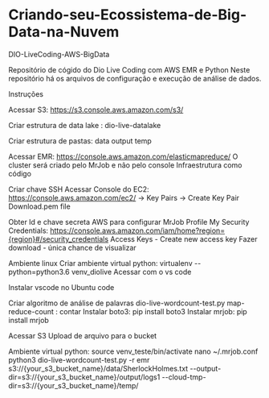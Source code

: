 # Criando-seu-Ecossistema-de-Big-Data-na-Nuvem
DIO-LiveCoding-AWS-BigData

Repositório de cógido do Dio Live Coding com AWS EMR e Python Neste repositório há os arquivos de configuração e execução de análise de dados.

Instruções

Acessar S3: https://s3.console.aws.amazon.com/s3/

Criar estrutura de data lake : dio-live-datalake

Criar estrutura de pastas:
data
output
temp

Acessar EMR: https://console.aws.amazon.com/elasticmapreduce/
O cluster será criado pelo MrJob e não pelo console
Infraestrutura como código

Criar chave SSH
Acessar Console do EC2: https://console.aws.amazon.com/ec2/ -> Key Pairs -> Create Key Pair
Download.pem file

Obter Id e chave secreta AWS para configurar MrJob
Profile
My Security Credentials: https://console.aws.amazon.com/iam/home?region={region}#/security_credentials
Access Keys - Create new access key
Fazer download - única chance de visualizar

Ambiente linux
Criar ambiente virtual python: virtualenv --python=python3.6 venv_diolive
Acessar com o vs code

Instalar vscode no Ubuntu
code

Criar algoritmo de análise de palavras
dio-live-wordcount-test.py
map-reduce-count : contar
Instalar boto3: pip install boto3
Instalar mrjob: pip install mrjob

Acessar S3
Upload de arquivo para o bucket

Ambiente virtual python: source venv_teste/bin/activate
nano ~/.mrjob.conf
python3 dio-live-wordcount-test.py -r emr s3://{your_s3_bucket_name}/data/SherlockHolmes.txt --output-dir=s3://{your_s3_bucket_name}/output/logs1 --cloud-tmp-dir=s3://{your_s3_bucket_name}/temp/
